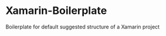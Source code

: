 Xamarin-Boilerplate
===================

Boilerplate for default suggested structure of a Xamarin project
